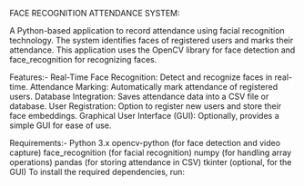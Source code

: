 FACE RECOGNITION ATTENDANCE SYSTEM:

A Python-based application to record attendance using facial recognition technology. The system identifies faces of registered users and marks their attendance. This application uses the OpenCV library for face detection and face_recognition for recognizing faces.

Features:-
Real-Time Face Recognition: Detect and recognize faces in real-time.
Attendance Marking: Automatically mark attendance of registered users.
Database Integration: Saves attendance data into a CSV file or database.
User Registration: Option to register new users and store their face embeddings.
Graphical User Interface (GUI): Optionally, provides a simple GUI for ease of use.


Requirements:-
Python 3.x
opencv-python (for face detection and video capture)
face_recognition (for facial recognition)
numpy (for handling array operations)
pandas (for storing attendance in CSV)
tkinter (optional, for the GUI)
To install the required dependencies, run:
